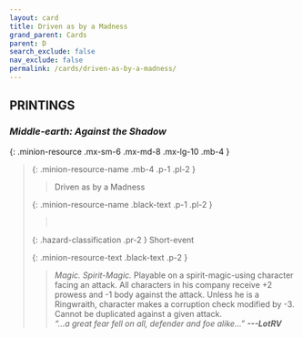 ```yaml
---
layout: card
title: Driven as by a Madness
grand_parent: Cards
parent: D
search_exclude: false
nav_exclude: false
permalink: /cards/driven-as-by-a-madness/
---
```


## PRINTINGS


### _Middle-earth: Against the Shadow_

{: .minion-resource .mx-sm-6 .mx-md-8 .mx-lg-10 .mb-4 }
> {: .minion-resource-name .mb-4 .p-1 .pl-2 }
> > <div class="hazard-mp"></div>
> > <div class="card-name">Driven as by a Madness</div>
>
> {: .minion-resource-name .black-text .p-1 .pl-2 }
> > &nbsp;
>
> {: .hazard-classification .pr-2 }
> Short-event
>
> {: .minion-resource-text .black-text .p-2 }
> > _Magic._ _Spirit-_Magic.__ Playable on a spirit-magic-using character facing an attack. All characters in his company receive +2 prowess and -1 body against the attack. Unless he is a Ringwraith, character makes a corruption check modified by -3. Cannot be duplicated against a given attack. <br>_“...a great fear fell on all, defender and foe alike...”_ ***---&#65279;LotRV*** 
> 
